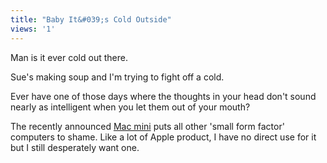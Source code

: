 ```yaml
---
title: "Baby It&#039;s Cold Outside"
views: '1'
---
```

<p>Man is it ever cold out there.</p>
<p>Sue's making soup and I'm trying to fight off a cold.</p>
<p>Ever have one of those days where the thoughts in your head don't sound nearly as intelligent when you let them out of your mouth?</p>
<p>The recently announced <a href="https://www.apple.com/ca/macmini/">Mac mini</a> puts all other 'small form factor' computers to shame.  Like a lot of Apple product, I have no direct use for it but I still desperately want one.</p>
